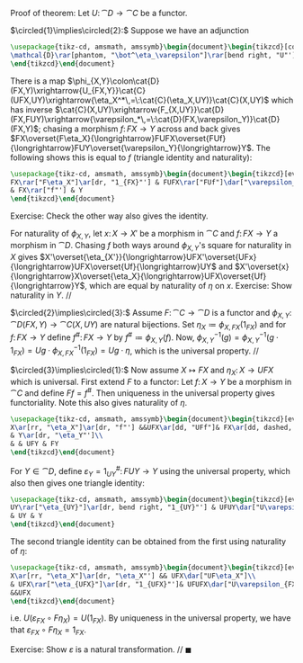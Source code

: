 Proof of theorem:
Let $U\colon \cat{D}\to \cat{C}$ be a functor.

$\circled{1}\implies\circled{2}:$ Suppose we have an adjunction
```tikz
\usepackage{tikz-cd, amsmath, amssymb}\begin{document}\begin{tikzcd}[column sep=large]
\mathcal{D}\rar[phantom, "\bot^\eta_\varepsilon"]\rar[bend right, "U"'] & \mathcal{C}\lar[bend right, "F"']
\end{tikzcd}\end{document}
```
There is a map $\phi_{X,Y}\colon\cat{D}(FX,Y)\xrightarrow{U_{FX,Y}}\cat{C}(UFX,UY)\xrightarrow{\eta_X^*\,=\:\cat{C}(\eta_X,UY)}\cat{C}(X,UY)$ which has inverse $\cat{C}(X,UY)\xrightarrow{F_{X,UY}}\cat{D}(FX,FUY)\xrightarrow{\varepsilon_*\,=\:\cat{D}(FX,\varepsilon_Y)}\cat{D}(FX,Y)$; chasing a morphism $f\colon FX\to Y$ across and back gives $FX\overset{F\eta_X}{\longrightarrow}FUFX\overset{FUf}{\longrightarrow}FUY\overset{\varepsilon_Y}{\longrightarrow}Y$. The following shows this is equal to $f$ (triangle identity and naturality):
```tikz
\usepackage{tikz-cd, amsmath, amssymb}\begin{document}\begin{tikzcd}[every label/.append style={font=\small}]
FX\rar["F\eta_X"]\ar[dr, "1_{FX}"'] & FUFX\rar["FUf"]\dar["\varepsilon_{FX}"] & FUY\dar["\varepsilon_Y"]\\
& FX\rar["f"'] & Y
\end{tikzcd}\end{document}
```
Exercise: Check the other way also gives the identity.

For naturality of $\phi_{X,Y}$, let $x\colon X\to X'$ be a morphism in $\cat{C}$ and $f\colon FX\to Y$ a morphism in $\cat{D}$. Chasing $f$ both ways around $\phi_{X,Y}$'s square for naturality in $X$ gives $X'\overset{\eta_{X'}}{\longrightarrow}UFX'\overset{UFx}{\longrightarrow}UFX\overset{Uf}{\longrightarrow}UY$ and $X'\overset{x}{\longrightarrow}X\overset{\eta_X}{\longrightarrow}UFX\overset{Uf}{\longrightarrow}Y$, which are equal by naturality of $\eta$ on $x$. Exercise: Show naturality in $Y$. //

$\circled{2}\implies\circled{3}:$ Assume $F\colon \cat{C}\to \cat{D}$ is a functor and $\phi_{X,Y}\colon \cat{D}(FX,Y)\to \cat{C}(X,UY)$ are natural bijections. Set $\eta_X\coloneqq\phi_{X,FX}(1_{FX})$ and for $f\colon FX\to Y$ define $f^\#\colon FX\to Y$ by $f^\#\coloneqq \phi_{X,Y}(f)$. Now, $\phi^{-1}_{X,Y}(g)=\phi^{-1}_{X,Y}(g\cdot1_{FX})=Ug\cdot \phi^{-1}_{X,FX}(1_{FX})=Ug\cdot\eta$, which is the universal property. //

$\circled{3}\implies\circled{1}:$ Now assume $X\mapsto FX$ and $\eta_X\colon X\to UFX$ which is universal. First extend $F$ to a functor: Let $f\colon X\to Y$ be a morphism in $\cat{C}$ and define $Ff=f^\#$. Then uniqueness in the universal property gives functoriality. Note this also gives naturality of $\eta$.
```tikz
\usepackage{tikz-cd, amsmath, amssymb}\begin{document}\begin{tikzcd}[every label/.append style={font=\small}]
X\ar[rr, "\eta_X"]\ar[dr, "f"'] &&UFX\ar[dd, "UFf"]& FX\ar[dd, dashed, "Ff"]\\
& Y\ar[dr, "\eta_Y"']\\
& & UFY & FY
\end{tikzcd}\end{document}
```
For $Y\in \cat{D}$, define $\varepsilon_Y=1_{UY}^\# \colon FUY\to Y$ using the universal property, which also then gives one triangle identity:
```tikz
\usepackage{tikz-cd, amsmath, amssymb}\begin{document}\begin{tikzcd}[every label/.append style={font=\small}]
UY\rar["\eta_{UY}"]\ar[dr, bend right, "1_{UY}"'] & UFUY\dar["U\varepsilon_Y"] & FUY\dar[dashed, "!"', "1_{UY}^\#"]\\
& UY & Y
\end{tikzcd}\end{document}
```
The second triangle identity can be obtained from the first using naturality of $\eta$:
```tikz
\usepackage{tikz-cd, amsmath, amssymb}\begin{document}\begin{tikzcd}[every label/.append style={font=\small}]
X\ar[rr, "\eta_X"]\ar[dr, "\eta_X"'] && UFX\dar["UF\eta_X"]\\
& UFX\rar["\eta_{UFX}"]\ar[dr, "1_{UFX}"']& UFUFX\dar["U\varepsilon_{FX}"]\\
&&UFX
\end{tikzcd}\end{document}
```
i.e. $U(\varepsilon_{FX}\circ F\eta_X) = U(1_{FX})$. By uniqueness in the universal property, we have that $\varepsilon_{FX}\circ F\eta_X = 1_{FX}$.

Exercise: Show $\varepsilon$ is a natural transformation. // $\blacksquare$

